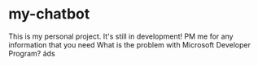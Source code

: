 # my-chatbot
This is my personal project. It's still in development!
PM me for any information that you need 
What is the problem with Microsoft Developer Program?
áds
